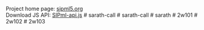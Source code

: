 Project home page: [sipml5.org](http://www.sipml5.org) <br />
Download JS API: [SIPml-api.js](https://raw.githubusercontent.com/DoubangoTelecom/sipml5/master/release/SIPml-api.js)
#   s a r a t h - c a l l  
 #   s a r a t h - c a l l  
 #   s a r a t h  
 #   2 w 1 0 1  
 #   2 w 1 0 2  
 #   2 w 1 0 3  
 